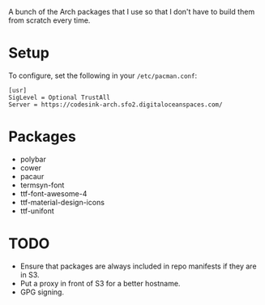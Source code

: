 A bunch of the Arch packages that I use so that I don't have to build them from scratch every time.

# Setup

To configure, set the following in your `/etc/pacman.conf`:

```
[usr]
SigLevel = Optional TrustAll
Server = https://codesink-arch.sfo2.digitaloceanspaces.com/
```

# Packages

* polybar
* cower
* pacaur
* termsyn-font
* ttf-font-awesome-4
* ttf-material-design-icons
* ttf-unifont

# TODO

* Ensure that packages are always included in repo manifests if they are in S3.
* Put a proxy in front of S3 for a better hostname.
* GPG signing.
